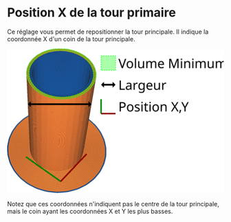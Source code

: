 Position X de la tour primaire
====
Ce réglage vous permet de repositionner la tour principale. Il indique la coordonnée X d'un coin de la tour principale.

![La coordonnée X de la tour principale](../images/prime_tower_fr.svg)

Notez que ces coordonnées n'indiquent pas le centre de la tour principale, mais le coin ayant les coordonnées X et Y les plus basses.
